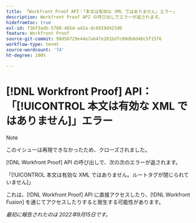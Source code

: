 ```yaml
---
title: 「Workfront Proof API：「本文は有効な XML ではありません」エラー」
description: Workfront Proof API の呼び出しでエラーが返されます。
hidefromtoc: true
exl-id: f3bf3adb-5760-465d-a42a-dc6919d423d0
feature: Workfront Proof
source-git-commit: 98d56729e44e7ab47e201bdfc00db8d40c5f15f6
workflow-type: tm+mt
source-wordcount: '74'
ht-degree: 100%

---
```


# [!DNL Workfront Proof] API：「[!UICONTROL 本文は有効な XML ではありません]」エラー

<!--On WFP and WFF TOCs-->

>[!NOTE]
>
>このイシューは再現できなかったため、クローズされました。

[!DNL Workfront Proof] API の呼び出しで、次の次のエラーが返されます。

「[!UICONTROL 本文は有効な XML ではありません。ルートタグが閉じられていません]」

これは、[!DNL Workfront Proof] API に直接アクセスしたり、[!DNL Workfront Fusion] を通じてアクセスしたりすると発生する可能性があります。

_最初に報告されたのは 2022年9月15日です。_
